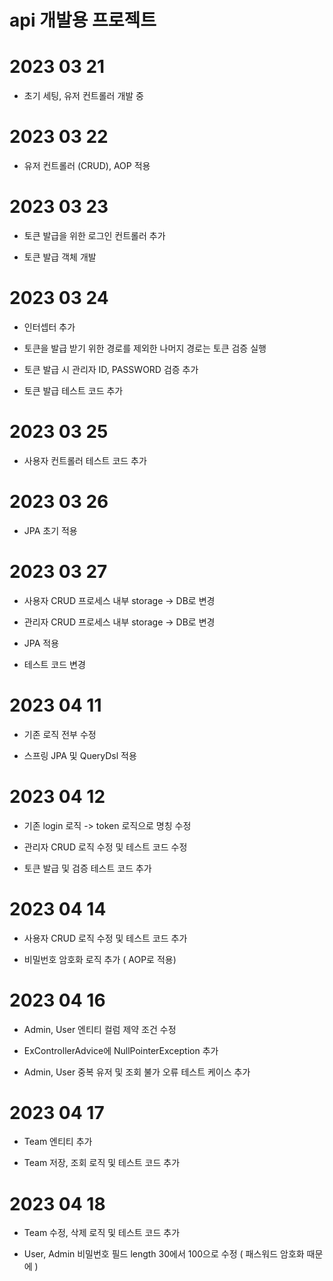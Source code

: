 # api 개발용 프로젝트

# 2023 03 21
- 초기 세팅, 유저 컨트롤러 개발 중

# 2023 03 22
- 유저 컨트롤러 (CRUD), AOP 적용

# 2023 03 23
- 토큰 발급을 위한 로그인 컨트롤러 추가
  
- 토큰 발급 객체 개발

# 2023 03 24
- 인터셉터 추가
  
- 토큰을 발급 받기 위한 경로를 제외한 나머지 경로는 토큰 검증 실행
  
- 토큰 발급 시 관리자 ID, PASSWORD 검증 추가

- 토큰 발급 테스트 코드 추가

# 2023 03 25
- 사용자 컨트롤러 테스트 코드 추가

# 2023 03 26
- JPA 초기 적용

# 2023 03 27
- 사용자 CRUD 프로세스 내부 storage -> DB로 변경

- 관리자 CRUD 프로세스 내부 storage -> DB로 변경
  
- JPA 적용
  
- 테스트 코드 변경

# 2023 04 11
- 기존 로직 전부 수정

- 스프링 JPA 및 QueryDsl 적용

# 2023 04 12
- 기존 login 로직 -> token 로직으로 명칭 수정

- 관리자 CRUD 로직 수정 및 테스트 코드 수정

- 토큰 발급 및 검증 테스트 코드 추가

# 2023 04 14
- 사용자 CRUD 로직 수정 및 테스트 코드 추가

- 비밀번호 암호화 로직 추가 ( AOP로 적용)

# 2023 04 16
- Admin, User 엔티티 컬럼 제약 조건 수정

- ExControllerAdvice에 NullPointerException 추가

- Admin, User 중복 유저 및 조회 불가 오류 테스트 케이스 추가

# 2023 04 17
- Team 엔티티 추가

- Team 저장, 조회 로직 및 테스트 코드 추가

# 2023 04 18
- Team 수정, 삭제 로직 및 테스트 코드 추가

- User, Admin 비밀번호 필드 length 30에서 100으로 수정 ( 패스워드 암호화 때문에 )